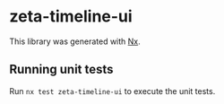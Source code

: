 # zeta-timeline-ui

This library was generated with [Nx](https://nx.dev).

## Running unit tests

Run `nx test zeta-timeline-ui` to execute the unit tests.
